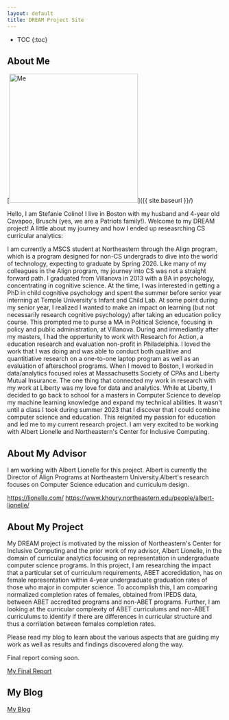 ```yaml
---
layout: default
title: DREAM Project Site
---
```


* TOC
{:toc}

## About Me

[<img src="{{ site.baseurl }}/images/family.JPG" alt="Me" style="width: 300px;"/>]({{ site.baseurl }}/)

Hello, I am Stefanie Colino! I live in Boston with my husband and 4-year old Cavapoo, Bruschi (yes, we are a Patriots family!). Welcome to my DREAM project! A little about my journey and how I ended up reseasrching CS curricular analytics: 

 I am currently a MSCS student at Northeastern through the Align program, which is a program designed for non-CS undergrads to dive into the world of technology, expecting to graduate by Spring 2026.  Like many of my colleagues in the Align program, my journey into CS was not a straight forward path.  I graduated from Villanova in 2013 with a BA in psychology, concentrating in cognitive science.  At the time, I was interested in getting a PhD in child cognitive psychology and spent the summer before senior year interning at Temple University's Infant and Child Lab.  At some point during my senior year, I realized I wanted to make an impact on learning (but not necessarily research cognitive psychology) after taking an education policy course.  This prompted me to purse a MA in Political Science, focusing in policy and public administration, at Villanova. During and immediantly after my masters, I had the oppertunity to work with Research for Action, a education research and evaluation non-profit in Philadelphia. I loved the work that I was doing and was able to conduct both qualitive and quantitiative research on a one-to-one laptop program as well as an evaluation of afterschool programs.  When I moved to Boston, I worked in data/analytics focused roles at Massachusetts Society of CPAs and Liberty Mutual Insurance.  The one thing that connected my work in research with my work at Liberty was my love for data and analytics.  While at Liberty, I decided to go back to school for a masters in Computer Science to develop my machine learning knowledge and expand my technical abilities.  It wasn't until a class I took during summer 2023 that I discover that I could combine computer science and education.  This reignited my passion for education and led me to my current research project.  I am very excited to be working with Albert Lionelle and Northeastern's Center for Inclusive Computing.

## About My Advisor

I am working with Albert Lionelle for this project.  Albert is currently the Director of Align Programs at Northeastern University.Albert's research focuses on Computer Science education and curriculum design.

https://lionelle.com/
https://www.khoury.northeastern.edu/people/albert-lionelle/

## About My Project

My DREAM project is motivated by the mission of Northeastern's Center for Inclusive Computing and the prior work of my advisor, Albert Lionelle, in the domain of curricular analytics focusing on representation in undergraduate computer science programs. In this project, I am researching the impact that a particular set of curriculum requirements, ABET accredidation, has on female representation within 4-year undergraduate graduation rates of those who major in computer science.  To accomplish this, I am comparing normalized completion rates of females, obtained from IPEDS data, between ABET accredited programs and non-ABET programs.  Further, I am looking at the curricular complexity of ABET curriculums and non-ABET curriculums to identify if there are differences in curricular structure and thus a corrilation between females completion rates. 

Please read my blog to learn about the various aspects that are guiding my work as well as results and findings discovered along the way.

Final report coming soon.

[My Final Report](files/finalreport.pdf)

## My Blog

[My Blog](blog.html)
